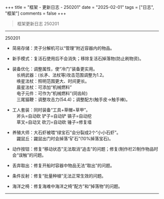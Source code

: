 +++
title = "框架 - 更新日志 - 250201"
date = "2025-02-01"
tags = ["日志", "框架"]
comments = false
+++

> 框架更新日志 250201

---

250201

- 简易存储：灵子分解机可以“管理”附近容器内的物品。  

- 新手模式：复活石使用后不会消失；移除复活石掉落物(防止刷物资)。  

- 装备优化：调整属性，使“冷门”装备更实用。  
　长柄武器：(长矛、法杖等)攻击范围调整为1.2。  
　唤星法杖：照明范围更大、时间更长。  
　晨星法杖：可添加“机械燃料”  
　电子元件：可作为“机械燃料”(同齿轮)  
　三尾猫鞭：调整攻击力(54.4)；调整配方(触手皮->触手棒)。

- 工人套装：同时装备“工具+草帽+草甲”。  
　斧头=自动砍 铲子=自动铲 镐子=自动挖  
　草叉=自动叉 砍刀=自动砍 锤子=修复墙  

- 养殖大师：大石虾被喂“绿宝石”会分裂成2个“小小石虾”。  
　鼹鼠丘：鼹鼠出门时会掉落“矿石”(10%掉落宝石)。  

- 动作按钮：修复“移动状态”无法取消“追击”的问题；修复(制作栏2)制作物品时会“误触”的问题。

- 丢弃取出：修复开船时容器中物品无法“取出”的问题。

- 条件反射：修复“批量种植”无法正常生效的问题。

- 海洋之椅：修复海难中海洋之椅“配方”和“掉落物”的问题。

---
